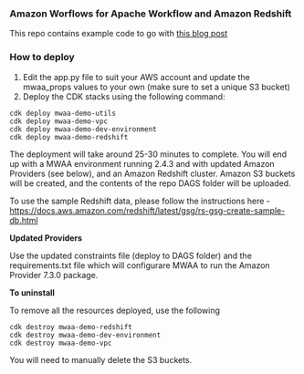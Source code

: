 ### Amazon Worflows for Apache Workflow and Amazon Redshift

This repo contains example code to go with [this blog post](https://dev.to/aws/working-with-managed-workflows-for-apache-airflow-mwaa-and-amazon-redshift-40nd)


### How to deploy

1. Edit the app.py file to suit your AWS account and update the mwaa_props values to your own (make sure to set a unique S3 bucket)
2. Deploy the CDK stacks using the following command:

```
cdk deploy mwaa-demo-utils
cdk deploy mwaa-demo-vpc
cdk deploy mwaa-demo-dev-environment
cdk deploy mwaa-demo-redshift
```

The deployment will take around 25-30 minutes to complete. You will end up with a MWAA environment running 2.4.3 and with updated Amazon Providers (see below), and an Amazon Redshift cluster. Amazon S3 buckets will be created, and the contents of the repo DAGS folder will be uploaded.

To use the sample Redshift data, please follow the instructions here - https://docs.aws.amazon.com/redshift/latest/gsg/rs-gsg-create-sample-db.html

**Updated Providers**

Use the updated constraints file (deploy to DAGS folder) and the requirements.txt file which will configurare MWAA to run the Amazon Provider 7.3.0 package.

**To uninstall**

To remove all the resources deployed, use the following

```
cdk destroy mwaa-demo-redshift
cdk destroy mwaa-demo-dev-environment
cdk destroy mwaa-demo-vpc
```

You will need to manually delete the S3 buckets.